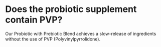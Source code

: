 # Does the probiotic supplement contain PVP?

Our Probiotic with Prebiotic Blend achieves a slow-release of ingredients without the use of PVP (Polyvinylpyrrolidone).